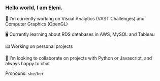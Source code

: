 ### Hello world, I am Eleni.

🔭 I’m currently working on Visual Analytics (VAST Challenges) and Computer Graphics (OpenGL)

🖥 Currently learning about RDS databases in AWS, MySQL and Tableau

⌨️️ Working on personal projects

🌻 I’m looking to collaborate on projects with Python or Javascript, and always happy to chat

Pronouns: `she/her`
